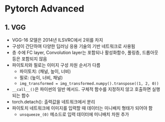 # Pytorch Advanced

## 1. VGG

- VGG-16 모델은 2014년 ILSVRC에서 2위를 차지
- 구성이 간단하여 다양한 딥러닝 응용  기술의 기반 네트워크로 사용됨
- 층 수에 FC layer, Convolution layer는 포함되나 활성화함수, 풀링층, 드롭아웃 등은 포함되지 않음
- 파이토치와 필로는 이미지 구성 차원 순서가 다름
  - 파이토치: (채널, 높이, 너비)
  - 필로: (높이, 너비, 채널)
  - `img_transformed = img_transformed.numpy().transpose((1, 2, 0))`
- `__call__()`은 파이썬의 일반 메서드. 구체적 함수를 지정하지 않고 호출하면 실행되는 함수
- torch.detach(): 출력값을 네트워크에서 분리
- 파이토치 네트워크에 이미지를 입력할 때 데이터는 미니배치 형태가 되어야 함
  - `unsqueeze_(0)` 메소드로 입력 데이터에 미니배치 차원 추가
